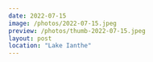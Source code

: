 ```yaml
---
date: 2022-07-15
image: /photos/2022-07-15.jpeg
preview: /photos/thumb-2022-07-15.jpeg
layout: post
location: "Lake Ianthe"
---
```



